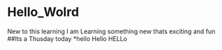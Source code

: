 # Hello_Wolrd
New to this learning
I am Learning something new thats exciting and fun 
##Its a Thusday today
*hello Hello HELLo
